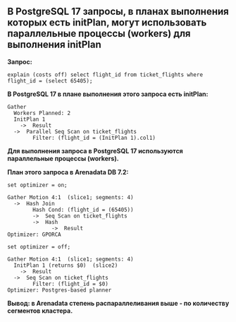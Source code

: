 ## В PostgreSQL 17 запросы, в планах выполнения которых есть initPlan, могут использовать параллельные процессы (workers) для выполнения initPlan ##
   
**Запрос:**
```
explain (costs off) select flight_id from ticket_flights where flight_id = (select 65405);
```

**В PostgreSQL 17 в плане выполнения этого запроса есть initPlan:**
```
Gather
  Workers Planned: 2
  InitPlan 1
    ->  Result
  ->  Parallel Seq Scan on ticket_flights
        Filter: (flight_id = (InitPlan 1).col1)
```
**Для выполнения запроса в PostgreSQL 17 используются параллельные процессы (workers).**
   
**План этого запроса в Arenadata DB 7.2:**
```
set optimizer = on;
```
```
Gather Motion 4:1  (slice1; segments: 4)
  ->  Hash Join
        Hash Cond: (flight_id = (65405))
        ->  Seq Scan on ticket_flights
        ->  Hash
              ->  Result
Optimizer: GPORCA
```
```
set optimizer = off;
```
```
Gather Motion 4:1  (slice1; segments: 4)
  InitPlan 1 (returns $0)  (slice2)
    ->  Result
  ->  Seq Scan on ticket_flights
        Filter: (flight_id = $0)
Optimizer: Postgres-based planner
```
   
**Вывод: в Arenadata степень распараллеливания выше - по количеству сегментов кластера.**


